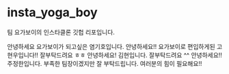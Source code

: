 # insta_yoga_boy
팀 요가보이의 인스타클론 깃헙 리포입니다.

안녕하세요 요가보이가 되고싶은 염기호입니다. 
안녕하세요!! 요가보이로 편입하게된 고현우입니다!! 잘부탁드려요 ㅎㅎ
안녕하세요! 김현입니다. 잘부탁드려요 ^^
안녕하세요!! 주정한입니다. 부족한 팀장이겠지만 잘 부탁드립니다. 여러분의 힘이 필요해요!!